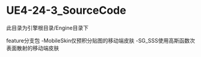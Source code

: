 # UE4-24-3_SourceCode
此目录为引擎根目录/Engine目录下

feature分支包
-MobileSkin仅预积分贴图的移动端皮肤
-SG_SSS使用高斯函数次表面散射的移动端皮肤
